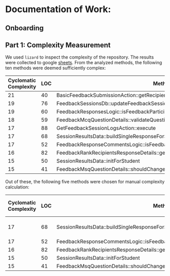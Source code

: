 # Documentation of Work:

## Onboarding

## Part 1: Complexity Measurement
We used `lizard` to inspect the complexity of the repository. The results were collected to google [sheets](https://docs.google.com/spreadsheets/d/1pyIgCouwoHa9f4Q0DBhj_9gXWa7iI7MTI_X0eoj8KbU/edit#gid=1684196533). From the analyzed methods, the following ten methods were deemed sufficiently complex:

| Cyclomatic Complexity | LOC | Method                                                                           |
|-----------------------|-----|----------------------------------------------------------------------------------|
|                    21 |  40 | BasicFeedbackSubmissionAction::getRecipientSection                               |
|                    19 |  76 | FeedbackSessionsDb::updateFeedbackSession                                        |
|                    19 |  60 | FeedbackResponsesLogic::isFeedbackParticipantNameVisibleToUser                   |
|                    18 |  59 | FeedbackMcqQuestionDetails::validateQuestionDetails                              |
|                    17 |  88 | GetFeedbackSessionLogsAction::execute                                            |
|                    17 |  68 | SessionResultsData::buildSingleResponseForStudent                                |
|                    17 |  52 | FeedbackResponseCommentsLogic::isFeedbackParticipantNameVisibleToUser            |
|                    16 |  82 | FeedbackRankRecipientsResponseDetails::getUpdateOptionsForRankRecipientQuestions |
|                    15 |  50 | SessionResultsData::initForStudent                                               |
|                    15 |  41 | FeedbackMsqQuestionDetails::shouldChangesRequireResponseDeletion                 |

Out of these, the following five methods were chosen for manual complexity calculation:

| Cyclomatic Complexity | LOC | Method                                                                           | Manualy Calculate Complexity |
|-----------------------|-----|----------------------------------------------------------------------------------|------------------------------|
|                    17 |  68 | SessionResultsData::buildSingleResponseForStudent                                | Name: calc, Name2: calc2     |
|                    17 |  52 | FeedbackResponseCommentsLogic::isFeedbackParticipantNameVisibleToUser            |                              |
|                    16 |  82 | FeedbackRankRecipientsResponseDetails::getUpdateOptionsForRankRecipientQuestions |                              |
|                    15 |  50 | SessionResultsData::initForStudent                                               |                              |
|                    15 |  41 | FeedbackMsqQuestionDetails::shouldChangesRequireResponseDeletion                 | Samuel: 15                   |
